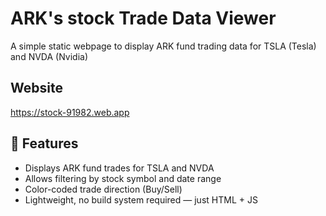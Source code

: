 # ARK's stock Trade Data Viewer

A simple static webpage to display ARK fund trading data for TSLA (Tesla) and NVDA (Nvidia)
## Website
   https://stock-91982.web.app
## 🌟 Features

- Displays ARK fund trades for TSLA and NVDA
- Allows filtering by stock symbol and date range
- Color-coded trade direction (Buy/Sell)
- Lightweight, no build system required — just HTML + JS

